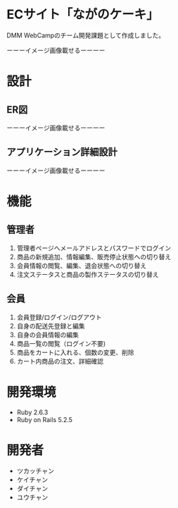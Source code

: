 # ECサイト「ながのケーキ」
DMM WebCampのチーム開発課題として作成しました。

ーーーイメージ画像載せるーーーー


# 設計
## ER図
ーーーイメージ画像載せるーーーー

## アプリケーション詳細設計
ーーーイメージ画像載せるーーーー


# 機能
## 管理者
1. 管理者ページへメールアドレスとパスワードでログイン
2. 商品の新規追加、情報編集、販売停止状態への切り替え
3. 会員情報の閲覧、編集、退会状態への切り替え
4. 注文ステータスと商品の製作ステータスの切り替え

## 会員
1. 会員登録/ログイン/ログアウト
2. 自身の配送先登録と編集
3. 自身の会員情報の編集
4. 商品一覧の閲覧（ログイン不要)
5. 商品をカートに入れる、個数の変更、削除
6. カート内商品の注文、詳細確認


# 開発環境
- Ruby 2.6.3
- Ruby on Rails 5.2.5


# 開発者
- ツカッチャン
- ケイチャン
- ダイチャン
- ユウチャン

